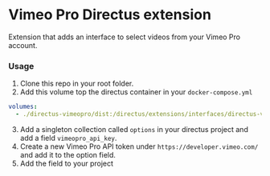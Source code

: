 # Vimeo Pro Directus extension

Extension that adds an interface to select videos from your Vimeo Pro account.

### Usage

1. Clone this repo in your root folder.
2. Add this volume top the directus container in your `docker-compose.yml`

```yaml
volumes:
  - ./directus-vimeopro/dist:/directus/extensions/interfaces/directus-vimeopro
```

3. Add a singleton collection called `options` in your directus project and add a field `vimeopro_api_key`.
4. Create a new Vimeo Pro API token under `https://developer.vimeo.com/` and add it to the option field.
5. Add the field to your project
